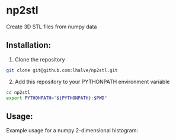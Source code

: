 # np2stl
Create 3D STL files from numpy data

## Installation:
1. Clone the repository
```bash
git clone git@github.com:lhalve/np2stl.git
```
2. Add this repository to your PYTHONPATH environment variable
```bash
cd np2stl
export PYTHONPATH="${PYTHONPATH}:$PWD"
```

## Usage:
Example usage for a numpy 2-dimensional histogram:
